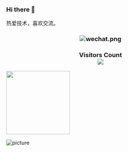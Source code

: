 ### Hi there 👋
热爱技术，喜欢交流。
<!--
Here are some ideas to get you started:

- 🔭 I’m currently working on ...
- 🌱 I’m currently learning ...
- 👯 I’m looking to collaborate on ...
- 🤔 I’m looking for help with ...
- 💬 Ask me about ...
- 📫 How to reach me: ...
- 😄 Pronouns: ...
- ⚡ Fun fact: ...
-->

<div>
  <h3 align="center"> 
    <img src="https://yuanrengu.com/images/wechat.png" alt="wechat.png" align="center">  
  </h3>
</div>


<div>
  <h3 align="center"> 
    Visitors Count<br>
    <img align="center" src="https://profile-counter.glitch.me/yuanrengu/count.svg" />
  </h3>
</div>

<a href="https://yuanrengu.com/">
  <img align="center" height=170px src="https://github-readme-stats.vercel.app/api?username=yuanrengu&show_icons=true&count_private=true" />
</a>


![picture](https://raw.githubusercontent.com/saadeghi/saadeghi/master/dino.gif)






